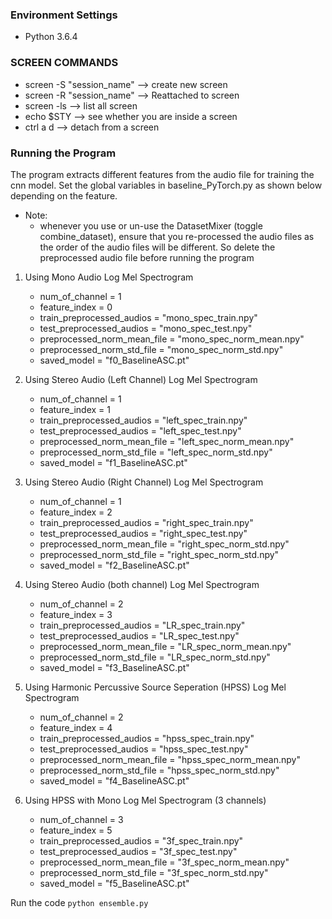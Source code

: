 ### Environment Settings
- Python 3.6.4

### SCREEN COMMANDS
- screen -S "session_name" --> create new screen
- screen -R "session_name" --> Reattached to screen
- screen -ls --> list all screen
- echo $STY --> see whether you are inside a screen
- ctrl a d --> detach from a screen

### Running the Program

The program extracts different features from the audio file for training the cnn model. Set the global variables in baseline_PyTorch.py as shown below depending on the feature.

* Note:
	- whenever you use or un-use the DatasetMixer (toggle combine_dataset), ensure that you re-processed the audio files as the order of the audio files will be different. So delete the preprocessed audio file before running the program

1. Using Mono Audio Log Mel Spectrogram
	- num_of_channel = 1
	- feature_index = 0
	- train_preprocessed_audios = "mono_spec_train.npy"
	- test_preprocessed_audios = "mono_spec_test.npy"
	- preprocessed_norm_mean_file = "mono_spec_norm_mean.npy"
	- preprocessed_norm_std_file = "mono_spec_norm_std.npy"
	- saved_model = "f0_BaselineASC.pt"

2. Using Stereo Audio (Left Channel) Log Mel Spectrogram
	- num_of_channel = 1
	- feature_index = 1
	- train_preprocessed_audios = "left_spec_train.npy"
	- test_preprocessed_audios = "left_spec_test.npy"
	- preprocessed_norm_mean_file = "left_spec_norm_mean.npy"
	- preprocessed_norm_std_file = "left_spec_norm_std.npy"
	- saved_model = "f1_BaselineASC.pt"

3. Using Stereo Audio (Right Channel) Log Mel Spectrogram
	- num_of_channel = 1
	- feature_index = 2
	- train_preprocessed_audios = "right_spec_train.npy"
	- test_preprocessed_audios = "right_spec_test.npy"
	- preprocessed_norm_mean_file = "right_spec_norm_std.npy"
	- preprocessed_norm_std_file = "right_spec_norm_std.npy"
	- saved_model = "f2_BaselineASC.pt"

4. Using Stereo Audio (both channel) Log Mel Spectrogram
	- num_of_channel = 2
	- feature_index = 3
	- train_preprocessed_audios = "LR_spec_train.npy"
	- test_preprocessed_audios = "LR_spec_test.npy"
	- preprocessed_norm_mean_file = "LR_spec_norm_mean.npy"
	- preprocessed_norm_std_file = "LR_spec_norm_std.npy"
	- saved_model = "f3_BaselineASC.pt"

5. Using Harmonic Percussive Source Seperation (HPSS) Log Mel Spectrogram
	- num_of_channel = 2
	- feature_index = 4
	- train_preprocessed_audios = "hpss_spec_train.npy"
	- test_preprocessed_audios = "hpss_spec_test.npy"
	- preprocessed_norm_mean_file = "hpss_spec_norm_mean.npy"
	- preprocessed_norm_std_file = "hpss_spec_norm_std.npy"
	- saved_model = "f4_BaselineASC.pt"

6. Using HPSS with Mono Log Mel Spectrogram (3 channels)
	- num_of_channel = 3
	- feature_index = 5
	- train_preprocessed_audios = "3f_spec_train.npy"
	- test_preprocessed_audios = "3f_spec_test.npy"
	- preprocessed_norm_mean_file = "3f_spec_norm_mean.npy"
	- preprocessed_norm_std_file = "3f_spec_norm_std.npy"
	- saved_model = "f5_BaselineASC.pt"


Run the code `python ensemble.py`










